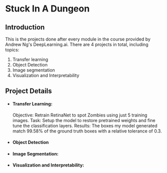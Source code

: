 # Stuck In A Dungeon
## Introduction
This is the projects done after every module in the course provided by Andrew Ng's DeepLearning.ai. There are 4 projects in total, including topics:

1. Transfer learning
2. Object Detection
3. Image segmentation
4. Visualization and Interpretability

## Project Details
* #### Transfer Learning:
  Objective: Retrain RetinaNet to spot Zombies using just 5 training images.
  Task: Setup the model to restore pretrained weights and fine tune the classification layers.
  Results: The boxes my model generated match 99.58% of the ground truth boxes with a relative tolerance of 0.3.
  
* #### Object Detection
  
* #### Image Segmentation:
  
* #### Visualization and Interpretability:
